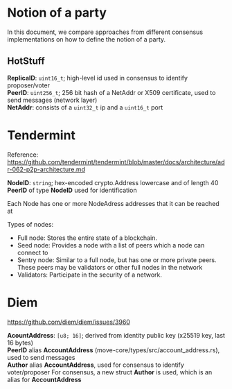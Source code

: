 # Notion of a party
In this document, we compare approaches from different consensus implementations on how to define the notion of a party. 

## HotStuff
**ReplicaID**: `uint16_t`; high-level id used in consensus to identify proposer/voter<br>
**PeerID**: `uint256_t`; 256 bit hash of a NetAddr or X509 certificate, used to send messages (network layer)<br>
**NetAddr**: consists of a `uint32_t` ip and a `uint16_t` port

# Tendermint
Reference: https://github.com/tendermint/tendermint/blob/master/docs/architecture/adr-062-p2p-architecture.md 
 
**NodeID**: `string`; hex-encoded crypto.Address lowercase and of length 40 <br>
**PeerID** of type **NodeID** used for identification <br>

Each Node has one or more NodeAdress addresses that it can be reached at 


Types of nodes:  
- Full node: Stores the entire state of a blockchain. 
- Seed node: Provides a node with a list of peers which a node can connect to 
- Sentry node: Similar to a full node, but has one or more private peers. These peers may be validators or other full nodes in the network 
- Validators: Participate in the security of a network.  

# Diem
https://github.com/diem/diem/issues/3960 

**AcountAddress**: `[u8; 16]`; derived from identity public key (x25519 key, last 16 bytes) <br>
**PeerID** alias **AccountAddress** (move-core/types/src/account_address.rs), used to send messages<br> 
**Author** alias **AccountAddress**, used for consensus to identify voter/proposer
For consensus, a new struct **Author** is used, which is an alias for **AccountAddress** 
